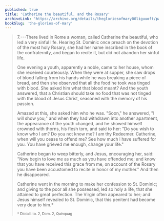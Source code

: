 ```yaml
---
published: true
title: 'Catherine the beautiful, and the Rosary'
archiveLink: 'https://archive.org/details/thegloriesofmary00liguuoft/page/684?view=theater'
bookSlug: 'the-glories-of-mary'
---
```


> 7.---There lived in Rome a woman, called Catherine the beautiful, who led a very sinful life. Hearing St. Dominic once preach on the devotion of the most holy Rosary, she had her name inscribed in the book of the confraternity, and began to recite it, but did not abandon her sinful life.
>
> One evening a youth, apparently a noble, came to her house, whom she received courteously. When they were at supper, she saw drops of blood falling from his hands while he was breaking a piece of bread, and then she observed that all the food he took was tinged with blood. She asked him what that blood meant? And the youth answered, that a Christian should take no food that was not tinged with the blood of Jesus Christ, seasoned with the memory of his passion.
>
> Amazed at this, she asked him who he was. "Soon," he answered, "I will show you;" and when they had withdrawn into another apartment, the appearance of the youth changed, and he showed himself crowned with thorns, his flesh torn, and said to her: "Do you wish to know who I am? Do you not know me? I am thy Redeemer. Catherine, when will you cease to offend me? See how much I have suffered for you. You have grieved me enough, change your life."
>
> Catherine began to weep bitterly, and Jesus, encouraging her, said: "Now begin to love me as much as you have offended me; and know that you have received this grace from me, on account of the Rosary you have been accustomed to recite in honor of my mother." And then he disappeared.
>
> Catherine went in the morning to make her confession to St. Dominic; and giving to the poor all she possessed, led so holy a life, that she attained to great perfection. The Virgin often appeared to her; and Jesus himself revealed to St. Dominic, that this penitent had become very dear to him.*
>
> <small>\* Diotall. to. 2, Dom. 2, Quinquag</small>

